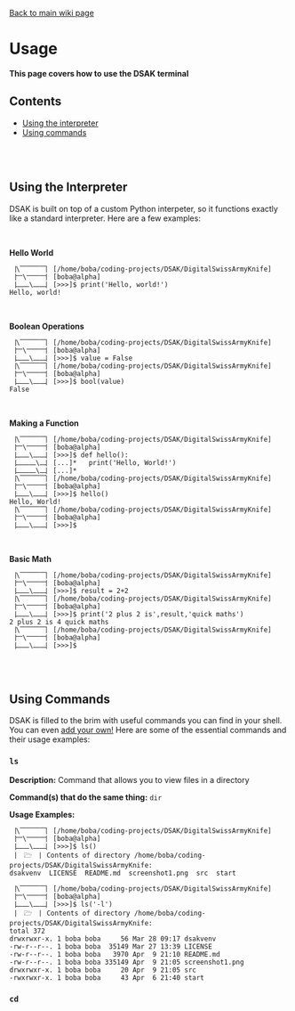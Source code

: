 [Back to main wiki page](wiki.md)

# Usage

__This page covers how to use the DSAK terminal__

## Contents

* [Using the interpreter](#using-the-interpreter)
* [Using commands](#using-commands)


<br><br>


## Using the Interpreter

DSAK is built on top of a custom Python interpeter, so it functions exactly like a standard interpreter. Here are a few examples:

<br>

__Hello World__
```
⎹\⎺⎺⎺⎺⎸[/home/boba/coding-projects/DSAK/DigitalSwissArmyKnife]
⎹⎻\⎻⎻⎻⎸[boba@alpha]
⎹⎼⎼\⎼⎼⎸[>>>]$ print('Hello, world!')
Hello, world!
```

<br>

__Boolean Operations__
```
⎹\⎺⎺⎺⎺⎸[/home/boba/coding-projects/DSAK/DigitalSwissArmyKnife]
⎹⎻\⎻⎻⎻⎸[boba@alpha]
⎹⎼⎼\⎼⎼⎸[>>>]$ value = False
⎹\⎺⎺⎺⎺⎸[/home/boba/coding-projects/DSAK/DigitalSwissArmyKnife]
⎹⎻\⎻⎻⎻⎸[boba@alpha]
⎹⎼⎼\⎼⎼⎸[>>>]$ bool(value)
False
```

<br>

__Making a Function__
```
⎹\⎺⎺⎺⎺⎸[/home/boba/coding-projects/DSAK/DigitalSwissArmyKnife]
⎹⎻\⎻⎻⎻⎸[boba@alpha]
⎹⎼⎼\⎼⎼⎸[>>>]$ def hello():
⎹⎼⎼⎼\⎼⎸[...]*   print('Hello, World!')
⎹⎼⎼⎼\⎼⎸[...]* 
⎹\⎺⎺⎺⎺⎸[/home/boba/coding-projects/DSAK/DigitalSwissArmyKnife]
⎹⎻\⎻⎻⎻⎸[boba@alpha]
⎹⎼⎼\⎼⎼⎸[>>>]$ hello()
Hello, World!
⎹\⎺⎺⎺⎺⎸[/home/boba/coding-projects/DSAK/DigitalSwissArmyKnife]
⎹⎻\⎻⎻⎻⎸[boba@alpha]
⎹⎼⎼\⎼⎼⎸[>>>]$ 
```

<br>

__Basic Math__
```
⎹\⎺⎺⎺⎺⎸[/home/boba/coding-projects/DSAK/DigitalSwissArmyKnife]
⎹⎻\⎻⎻⎻⎸[boba@alpha]
⎹⎼⎼\⎼⎼⎸[>>>]$ result = 2+2
⎹\⎺⎺⎺⎺⎸[/home/boba/coding-projects/DSAK/DigitalSwissArmyKnife]
⎹⎻\⎻⎻⎻⎸[boba@alpha]
⎹⎼⎼\⎼⎼⎸[>>>]$ print('2 plus 2 is',result,'quick maths')
2 plus 2 is 4 quick maths
⎹\⎺⎺⎺⎺⎸[/home/boba/coding-projects/DSAK/DigitalSwissArmyKnife]
⎹⎻\⎻⎻⎻⎸[boba@alpha]
⎹⎼⎼\⎼⎼⎸[>>>]$ 
```

<br><br>

## Using Commands

DSAK is filled to the brim with useful commands you can find in your shell. You can even [add your own!](cmdpkg.md) Here are some of the essential commands and their usage examples:

### `ls`
__Description:__ Command that allows you to view files in a directory

__Command(s) that do the same thing:__ `dir`

__Usage Examples:__

```
⎹\⎺⎺⎺⎺⎸[/home/boba/coding-projects/DSAK/DigitalSwissArmyKnife]
⎹⎻\⎻⎻⎻⎸[boba@alpha]
⎹⎼⎼\⎼⎼⎸[>>>]$ ls()
⎹  🗁  ⎸Contents of directory /home/boba/coding-projects/DSAK/DigitalSwissArmyKnife:
dsakvenv  LICENSE  README.md  screenshot1.png  src  start
```

```
⎹\⎺⎺⎺⎺⎸[/home/boba/coding-projects/DSAK/DigitalSwissArmyKnife]
⎹⎻\⎻⎻⎻⎸[boba@alpha]
⎹⎼⎼\⎼⎼⎸[>>>]$ ls('-l')
⎹  🗁  ⎸Contents of directory /home/boba/coding-projects/DSAK/DigitalSwissArmyKnife:
total 372
drwxrwxr-x. 1 boba boba     56 Mar 28 09:17 dsakvenv
-rw-r--r--. 1 boba boba  35149 Mar 27 13:39 LICENSE
-rw-r--r--. 1 boba boba   3970 Apr  9 21:10 README.md
-rw-r--r--. 1 boba boba 335149 Apr  9 21:05 screenshot1.png
drwxrwxr-x. 1 boba boba     20 Apr  9 21:05 src
-rwxrwxr-x. 1 boba boba     43 Apr  6 21:40 start
```

### `cd`